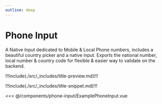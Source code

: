 ```yaml
---
outline: deep
---
```


# Phone Input

A Native Input dedicated to Mobile & Local Phone numbers, includes a beautiful country picker and a native input.
Exports the national number, local number & country code for flexible & easier way to validate on the backend.

!!!include(./src/_includes/title-preview.md)!!!

<wrapper src="components/phone-input/demo" />

!!!include(./src/_includes/title-snippet.md)!!!

<<< @/components/phone-input/ExamplePhoneInput.vue


